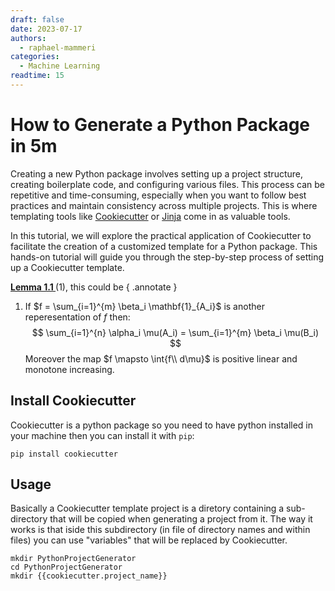 ```yaml
---
draft: false 
date: 2023-07-17
authors:
  - raphael-mammeri
categories:
  - Machine Learning
readtime: 15
---
```

# How to Generate a Python Package in 5m


Creating a new Python package involves setting up a project structure,
creating boilerplate code, and configuring various files. This process can
be repetitive and time-consuming, especially when you want to follow best 
practices and maintain consistency across multiple projects. This is where 
templating tools like 
[Cookiecutter](https://cookiecutter.readthedocs.io/en/latest/index.html)
or [Jinja](https://jinja.palletsprojects.com/en/3.1.x/)
come in as valuable tools.
<!-- more -->
In this tutorial, we will explore the practical application of Cookiecutter to
facilitate the creation of a customized template for a Python package.
This hands-on tutorial will guide you through the step-by-step process of
setting up a Cookiecutter template.

<a  class="annotate" href="../../probability/Integral/#1.1"><b>Lemma 1.1 </b></a> (1), this 
could be
{ .annotate }

1.  If $f = \sum_{i=1}^{m} \beta_i \mathbf{1}_{A_i}$ is another 
    reperesentation of $f$ then: 
    $$
    \sum_{i=1}^{n} \alpha_i \mu(A_i) = \sum_{i=1}^{m} \beta_i \mu(B_i)
    $$
    Moreover the map $f \mapsto \int{f\\ d\mu}$ is positive linear and 
    monotone increasing.


## Install Cookiecutter
Cookiecutter is a python package so you need to have python installed in 
your machine then you can install it with ``pip``:
```shell
pip install cookiecutter
```
## Usage
Basically a Cookiecutter template project is a diretory containing
a sub-directory that will be copied when generating a project from it.
The way it works is that iside this subdirectory (in file of directory names 
and within files) you can use "variables" that will be replaced by Cookiecutter.

```shell
mkdir PythonProjectGenerator
cd PythonProjectGenerator
mkdir {{cookiecutter.project_name}}
```


